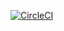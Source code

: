 [![CircleCI](https://circleci.com/gh/andrewmichaelsmith/hello/tree/master.svg?style=svg)](https://circleci.com/gh/andrewmichaelsmith/hello/tree/master)
